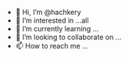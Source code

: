 - 👋 Hi, I’m @hachkery
- 👀 I’m interested in ...all
- 🌱 I’m currently learning ...
- 💞️ I’m looking to collaborate on ...
- 📫 How to reach me ...

<!---
hachkery/hachkery is a ✨ special ✨ repository because its `README.md` (this file) appears on your GitHub profile.
You can click the Preview link to take a look at your changes.
--->
